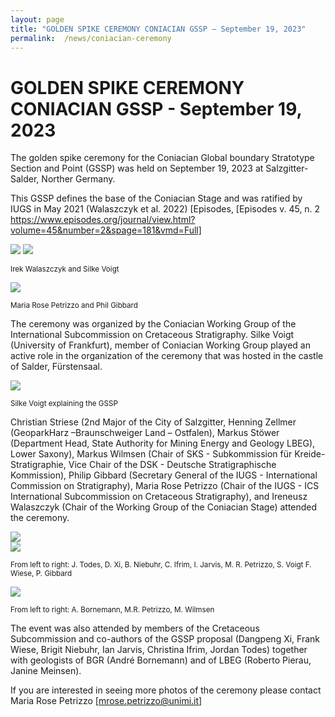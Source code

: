 ```yaml
---
layout: page
title: "GOLDEN SPIKE CEREMONY CONIACIAN GSSP – September 19, 2023"
permalink:  /news/coniacian-ceremony
---
```

# GOLDEN SPIKE CEREMONY CONIACIAN GSSP - September 19, 2023

The golden spike ceremony for the Coniacian Global boundary Stratotype Section and Point (GSSP) was held on September 19, 2023 at Salzgitter-Salder, Norther Germany. 

This GSSP defines the base of the Coniacian Stage and was ratified by IUGS in May 2021 (Walaszczyk et al. 2022) 
[Episodes, [Episodes v. 45, n. 2 https://www.episodes.org/journal/view.html?volume=45&number=2&spage=181&vmd=Full] 

![](https://stratigraphy.org/subcommission-cretaceous/images/coniacianGSSPnail.jpg)
![](https://stratigraphy.org/subcommission-cretaceous/images/coniacianGSSP.jpg)
<p style="font-size:smaller;"> Irek Walaszczyk and Silke Voigt</p>

![](https://stratigraphy.org/subcommission-cretaceous/images/coniacianGSSP2.jpg) 
<p style="font-size:smaller;"> Maria Rose Petrizzo and Phil Gibbard</p>

The ceremony was organized by the Coniacian Working Group of the International Subcommission on Cretaceous Stratigraphy. Silke Voigt (University of Frankfurt), member of Coniacian Working Group played an active role in the organization of the ceremony that was hosted in the castle of Salder, Fürstensaal. 

![](https://stratigraphy.org/subcommission-cretaceous/images/silke-panel.jpg)  
<p style="font-size:smaller;"> Silke Voigt explaining the GSSP </p>

Christian Striese (2nd Major of the City of Salzgitter, Henning Zellmer (GeoparkHarz –Braunschweiger Land –  Ostfalen), Markus Stöwer (Department Head, State Authority for Mining Energy and Geology LBEG), Lower Saxony), Markus Wilmsen (Chair of SKS - Subkommission für Kreide-Stratigraphie, Vice Chair of the DSK - Deutsche Stratigraphische Kommission), Philip Gibbard (Secretary General of the IUGS - International Commission on Stratigraphy), Maria Rose Petrizzo (Chair of the IUGS - ICS International Subcommission on Cretaceous Stratigraphy), and Ireneusz Walaszczyk (Chair of the Working Group of the Coniacian Stage) attended the ceremony. 

![](https://stratigraphy.org/subcommission-cretaceous/images/coniacian-view.jpg)  
![](https://stratigraphy.org/subcommission-cretaceous/images/coniacian-people.jpg)  
<p style="font-size:smaller;"> From left to right: J. Todes, D. Xi, B. Niebuhr, C. Ifrim, I. Jarvis, M. R. Petrizzo, S. Voigt F. Wiese, P. Gibbard</p>

![](https://stratigraphy.org/subcommission-cretaceous/images/coniacian-3.jpg)  
<p style="font-size:smaller;"> From left to right: A. Bornemann, M.R. Petrizzo, M. Wilmsen 

The event was also attended by members of the Cretaceous Subcommission and co-authors of the GSSP proposal (Dangpeng Xi, Frank Wiese, Brigit Niebuhr, Ian Jarvis, Christina Ifrim, Jordan Todes) together with geologists of BGR (André Bornemann) and of LBEG (Roberto Pierau, Janine Meinsen). 

If you are interested in seeing more photos of the ceremony please contact Maria Rose Petrizzo 
[mrose.petrizzo@unimi.it]
